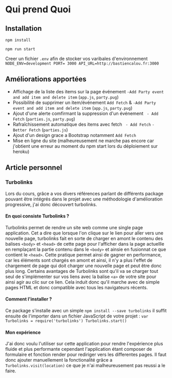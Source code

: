 # Qui prend Quoi

## Installation

`npm install`

`npm run start`

Creer un fichier `.env` afin de stocker vos varibales d'environnement
`
NODE_ENV=development
PORT= 3000
API_URL=http://bastiencalou.fr:3000
`

## Améliorations apportées

- Affichage de la liste des items sur la page événement `-Add Party event and add item and delete item` (`app.js`, `party.pug`)
- Possibilité de supprimer un item/événement `Add Fetch` & `-Add Party event and add item and delete item`  (`app.js`, `party.pug`)
- Ajout d'une alerte comfirmant la suppression d'un événement ` - Add Fetch` (`parties.js`, `party.pug`)
- Rafraîchissement automatique des items avec fetch ` - Add Fetch` `- Better Fetch` (`parties.js`)
- Ajout d'un design grace a Bootstrap notamment `Add Fetch`
- Mise en ligne du site (malheureusement ne marche pas encore car j'obtient une erreur au moment du npm start lors du déploiement sur heroku)

## Article personnel

### Turbolinks

Lors du cours, grâce a vos divers références parlant de différents package pouvant être intégrés dans le projet avec une méthodologie d'amélioration progressive, j'ai donc découvert turbolinks.

#### En quoi consiste Turbolinks ?

Turbolinks permet de rendre un site web comme une single page application. Cet a dire que lorsque l'on clique sur le lien pour aller vers une nouvelle page, turbolinks fait en sorte de charger en amont le contenu des balises `<body>` et `<head>` de cette page pour l'afficher dans la page actuellle en remplaçant la partie contenu dans le `<body>` et ainsie en fusionnat ce que contient le `<head>`. Cette pratique permet ainsi de gagner en performance, car les éléments sont chargés en amont et ainsi, il n'y a plus l'effet de chargement de page qui doit charger une nouvelle page et peut être donc plus long.
Certains avantages de Turbolinks sont qu'il va se charger tout seul de s'implémenter sur vos liens avec la balise `<a>` de votre site pour ainsi agir au clic sur ce lien. Cela induit donc qu'il marche avec de simple pages HTML et donc compatible avec tous les navigateurs récents.

#### Comment l'installer ?

Ce package s'installe avec un simple `npm install --save turbolinks`
il suffit ensuite de l'importer dans un fichier JavaScript de votre projet :
`var Turbolinks = require('turbolinks')
Turbolinks.start()`

#### Mon expérience

J'ai donc voulu l'utiliser sur cette application pour rendre l'expérience plus fluide et plus performante cependant l'application étant composer de formulaire et fonction render pour rediriger vers les differentes pages. Il faut donc ajouter manuellement la fonctionalité grâce a `Turbolinks.visit(location)` ce que je n'ai malheureusement pas reussi a le faire.